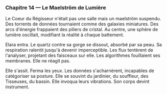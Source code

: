 ### Chapitre 14 — Le Maelström de Lumière
Le Coeur du Régisseur n'était pas une salle mais un maelström suspendu. Des torrents de données tournaient comme des galaxies miniatures. Des arcs d'énergie frappaient des piliers de cristal. Au centre, une sphère de lumière oscillait, modifiant la réalité à chaque battement.

Elara entra. Le quartz contre sa gorge se dissout, absorbé par sa peau. Sa respiration ralentit jusqu'à devenir imperceptible. Les flux tentèrent de l'analyser, projetant des faisceaux sur elle. Les algorithmes fouillaient ses membranes. Elle ne réagit pas.

Elle s'assit. Ferma les yeux. Les données s'acharnèrent, incapables de catégoriser sa posture. Elle se souvint du jardinier, du souffleur, des Tisseuses, du bassin. Elle invoqua leurs vibrations. Son corps devint instrument.
